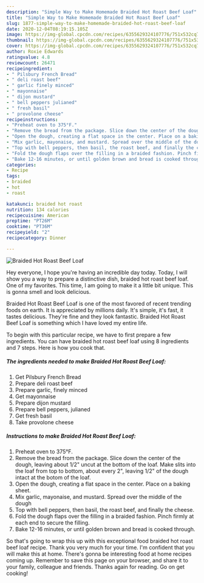 ```yaml
---
description: "Simple Way to Make Homemade Braided Hot Roast Beef Loaf"
title: "Simple Way to Make Homemade Braided Hot Roast Beef Loaf"
slug: 1877-simple-way-to-make-homemade-braided-hot-roast-beef-loaf
date: 2020-12-04T08:19:15.105Z
image: https://img-global.cpcdn.com/recipes/6355629324107776/751x532cq70/braided-hot-roast-beef-loaf-recipe-main-photo.jpg
thumbnail: https://img-global.cpcdn.com/recipes/6355629324107776/751x532cq70/braided-hot-roast-beef-loaf-recipe-main-photo.jpg
cover: https://img-global.cpcdn.com/recipes/6355629324107776/751x532cq70/braided-hot-roast-beef-loaf-recipe-main-photo.jpg
author: Roxie Edwards
ratingvalue: 4.8
reviewcount: 26471
recipeingredient:
- " Pilsbury French Bread"
- " deli roast beef"
- " garlic finely minced"
- " mayonnaise"
- " dijon mustard"
- " bell peppers julianed"
- " fresh basil"
- " provolone cheese"
recipeinstructions:
- "Preheat oven to 375°F."
- "Remove the bread from the package. Slice down the center of the dough, leaving about 1/2&#34; uncut at the bottom of the loaf. Make slits into the loaf from top to bottom, about every 2&#34;, leaving 1/2&#34; of the dough intact at the botom of the loaf."
- "Open the dough, creating a flat space in the center. Place on a baking sheet."
- "Mix garlic, mayonaise, and mustard. Spread over the middle of the dough"
- "Top with bell peppers, then basil, the roast beef, and finally the cheese."
- "Fold the dough flaps over the filling in a braided fashion. Pinch firmly at each end to secure the filling."
- "Bake 12-16 minutes, or until golden brown and bread is cooked through."
categories:
- Recipe
tags:
- braided
- hot
- roast

katakunci: braided hot roast 
nutrition: 134 calories
recipecuisine: American
preptime: "PT26M"
cooktime: "PT36M"
recipeyield: "2"
recipecategory: Dinner

---
```



![Braided Hot Roast Beef Loaf](https://img-global.cpcdn.com/recipes/6355629324107776/751x532cq70/braided-hot-roast-beef-loaf-recipe-main-photo.jpg)

Hey everyone, I hope you're having an incredible day today. Today, I will show you a way to prepare a distinctive dish, braided hot roast beef loaf. One of my favorites. This time, I am going to make it a little bit unique. This is gonna smell and look delicious.

Braided Hot Roast Beef Loaf is one of the most favored of recent trending foods on earth. It is appreciated by millions daily. It's simple, it's fast, it tastes delicious. They're fine and they look fantastic. Braided Hot Roast Beef Loaf is something which I have loved my entire life.




To begin with this particular recipe, we have to first prepare a few ingredients. You can have braided hot roast beef loaf using 8 ingredients and 7 steps. Here is how you cook that.

<!--inarticleads1-->

##### The ingredients needed to make Braided Hot Roast Beef Loaf:

1. Get  Pilsbury French Bread
1. Prepare  deli roast beef
1. Prepare  garlic, finely minced
1. Get  mayonnaise
1. Prepare  dijon mustard
1. Prepare  bell peppers, julianed
1. Get  fresh basil
1. Take  provolone cheese




<!--inarticleads2-->

##### Instructions to make Braided Hot Roast Beef Loaf:

1. Preheat oven to 375°F.
1. Remove the bread from the package. Slice down the center of the dough, leaving about 1/2&#34; uncut at the bottom of the loaf. Make slits into the loaf from top to bottom, about every 2&#34;, leaving 1/2&#34; of the dough intact at the botom of the loaf.
1. Open the dough, creating a flat space in the center. Place on a baking sheet.
1. Mix garlic, mayonaise, and mustard. Spread over the middle of the dough
1. Top with bell peppers, then basil, the roast beef, and finally the cheese.
1. Fold the dough flaps over the filling in a braided fashion. Pinch firmly at each end to secure the filling.
1. Bake 12-16 minutes, or until golden brown and bread is cooked through.




So that's going to wrap this up with this exceptional food braided hot roast beef loaf recipe. Thank you very much for your time. I'm confident that you will make this at home. There's gonna be interesting food at home recipes coming up. Remember to save this page on your browser, and share it to your family, colleague and friends. Thanks again for reading. Go on get cooking!
